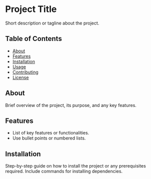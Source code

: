 # Project Title

Short description or tagline about the project.

## Table of Contents

- [About](#about)
- [Features](#features)
- [Installation](#installation)
- [Usage](#usage)
- [Contributing](#contributing)
- [License](#license)

## About

Brief overview of the project, its purpose, and any key features.

## Features

- List of key features or functionalities.
- Use bullet points or numbered lists.

## Installation

Step-by-step guide on how to install the project or any prerequisites required.
Include commands for installing dependencies.

